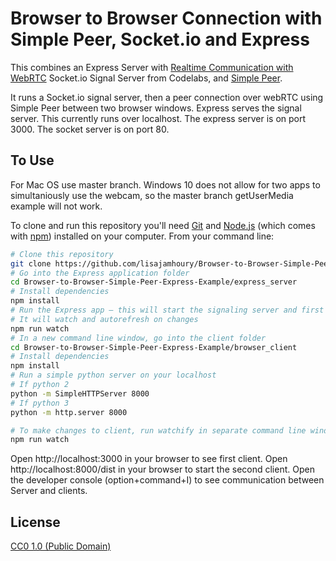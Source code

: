 # Browser to Browser Connection with Simple Peer, Socket.io and Express

This combines an Express Server with [Realtime Communication with WebRTC](https://codelabs.developers.google.com/codelabs/webrtc-web/#0) Socket.io Signal Server from Codelabs, and [Simple Peer](https://github.com/feross/simple-peer).

It runs a Socket.io signal server, then a peer connection over webRTC using Simple Peer between two browser windows. Express serves the signal server. This currently runs over localhost. The express server is on port 3000. The socket server is on port 80.

## To Use

For Mac OS use master branch. Windows 10 does not allow for two apps to simultaniously use the webcam, so the master branch getUserMedia example will not work.

To clone and run this repository you'll need [Git](https://git-scm.com) and [Node.js](https://nodejs.org/en/download/) (which comes with [npm](http://npmjs.com)) installed on your computer. From your command line:

```bash
# Clone this repository
git clone https://github.com/lisajamhoury/Browser-to-Browser-Simple-Peer-Express-Example
# Go into the Express application folder
cd Browser-to-Browser-Simple-Peer-Express-Example/express_server
# Install dependencies
npm install
# Run the Express app — this will start the signaling server and first client
# It will watch and autorefresh on changes
npm run watch
# In a new command line window, go into the client folder
cd Browser-to-Browser-Simple-Peer-Express-Example/browser_client
# Install dependencies
npm install
# Run a simple python server on your localhost
# If python 2
python -m SimpleHTTPServer 8000
# If python 3
python -m http.server 8000

# To make changes to client, run watchify in separate command line window
npm run watch
```

Open http://localhost:3000 in your browser to see first client. Open http://localhost:8000/dist in your browser to start the second client. Open the developer console (option+command+I) to see communication between Server and clients.

## License

[CC0 1.0 (Public Domain)](LICENSE.md)
